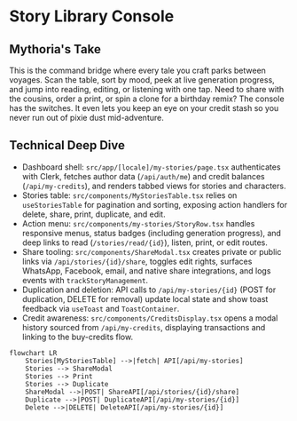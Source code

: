 # Story Library Console

## Mythoria's Take

This is the command bridge where every tale you craft parks between voyages. Scan the table, sort by mood, peek at live generation progress, and jump into reading, editing, or listening with one tap. Need to share with the cousins, order a print, or spin a clone for a birthday remix? The console has the switches. It even lets you keep an eye on your credit stash so you never run out of pixie dust mid-adventure.

## Technical Deep Dive

- Dashboard shell: `src/app/[locale]/my-stories/page.tsx` authenticates with Clerk, fetches author data (`/api/auth/me`) and credit balances (`/api/my-credits`), and renders tabbed views for stories and characters.
- Stories table: `src/components/MyStoriesTable.tsx` relies on `useStoriesTable` for pagination and sorting, exposing action handlers for delete, share, print, duplicate, and edit.
- Action menu: `src/components/my-stories/StoryRow.tsx` handles responsive menus, status badges (including generation progress), and deep links to read (`/stories/read/{id}`), listen, print, or edit routes.
- Share tooling: `src/components/ShareModal.tsx` creates private or public links via `/api/stories/{id}/share`, toggles edit rights, surfaces WhatsApp, Facebook, email, and native share integrations, and logs events with `trackStoryManagement`.
- Duplication and deletion: API calls to `/api/my-stories/{id}` (POST for duplication, DELETE for removal) update local state and show toast feedback via `useToast` and `ToastContainer`.
- Credit awareness: `src/components/CreditsDisplay.tsx` opens a modal history sourced from `/api/my-credits`, displaying transactions and linking to the buy-credits flow.

```mermaid
flowchart LR
    Stories[MyStoriesTable] -->|fetch| API[/api/my-stories]
    Stories --> ShareModal
    Stories --> Print
    Stories --> Duplicate
    ShareModal -->|POST| ShareAPI[/api/stories/{id}/share]
    Duplicate -->|POST| DuplicateAPI[/api/my-stories/{id}]
    Delete -->|DELETE| DeleteAPI[/api/my-stories/{id}]
```
